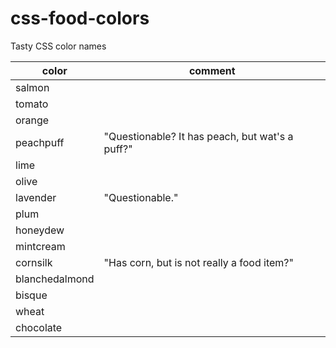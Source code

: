 # css-food-colors
Tasty CSS color names 

color| comment
-----|----------
salmon|
tomato|
orange|
peachpuff| "Questionable? It has peach, but wat's a puff?"
lime|
olive|
lavender| "Questionable."
plum|
honeydew|
mintcream|
cornsilk|"Has corn, but is not really a food item?"
blanchedalmond|
bisque|
wheat|
chocolate|
